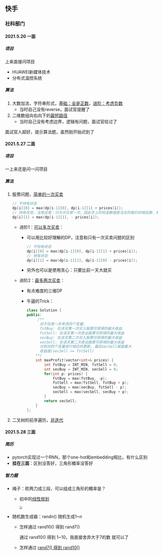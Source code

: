 ## 快手

### 社科部门

#### 2021.5.20 一面

##### 项目

上来直接问项目

- HUAWEI新媒体技术
- 分布式温控系统



##### 算法

1. 大数加法，字符串形式，[基础：全是正数](https://www.nowcoder.com/questionTerminal/11ae12e8c6fe48f883cad618c2e81475)，[进阶：考虑负数](https://www.nowcoder.com/questionTerminal/1ac1af77536b4917aedaac4746eeb808)
   - 当时自己没有reverse，面试官提醒了
2. 二维数组向右向下的[最短路径](https://leetcode-cn.com/problems/minimum-path-sum/submissions/)
   - 当时自己没有考虑边界，逻辑有问题，面试官给过了



面试官人超好，提示算法题，虽然刚开始迟到了



#### 2021.5.27 二面

##### 项目

一上来还是问一问项目

##### 算法

1. 股票问题，[简单的一次买卖](https://leetcode-cn.com/problems/gu-piao-de-zui-da-li-run-lcof/)

   ```cpp
   // 不持有状态
   dp[i][0] = max(dp[i-1][0], dp[i-1][1] + prices[i]);
   // 持有状态，注意这里：只允许交易一次，因此手上的现金数就是当天的股价的相反数，参考liweiwei
   dp[i][1] = max(dp[i-1][1], - prices[i]);
   ```

   - 进阶1：[可以多次买卖](https://leetcode-cn.com/problems/best-time-to-buy-and-sell-stock-ii/submissions/)：

     - 可以用比较好理解的DP，注意和只有一次买卖问题的区别

       ```cpp
       // 不持有状态
       dp[i][0] = max(dp[i-1][0], dp[i-1][1] + prices[i]);
       // 持有状态
       dp[i][1] = max(dp[i-1][1], dp[i-1][0] - prices[i]);
       ```

     - 另外也可以是使用贪心：只要比前一天大就买

   - 进阶2：[最多两次买卖](https://leetcode-cn.com/problems/best-time-to-buy-and-sell-stock-iii/)：

     - 有点难度的三维DP

     - 牛逼的Trick：

       ```cpp
       class Solution {
       public:
          	/**
             对于任意一天考虑四个变量:
             fstBuy: 在该天第一次买入股票可获得的最大收益 
             fstSell: 在该天第一次卖出股票可获得的最大收益
             secBuy: 在该天第二次买入股票可获得的最大收益
             secSell: 在该天第二次卖出股票可获得的最大收益
             分别对四个变量进行相应的更新, 最后secSell就是最大
             收益值(secSell >= fstSell)
           **/
           int maxProfit(vector<int>& prices) {
               int fstBuy = INT_MIN, fstSell = 0;
               int secBuy = INT_MIN, secSell = 0;
               for(int p: prices) {
                   fstBuy = max(fstBuy, -p);
                   fstSell = max(fstSell, fstBuy + p);
                   secBuy = max(secBuy, fstSell - p);
                   secSell = max(secSell, secBuy + p);
               }
               return secSell;
           }
       };
       ```

       

2. 二叉树的前序遍历，[非迭代](https://leetcode-cn.com/problems/binary-tree-preorder-traversal/)



#### 2021.5.28 三面

##### 简历

- pytorch实现过一个RNN，那个one-hot和embedding相比，有什么区别
- **挂在三面**：区别没答好，三角形概率没答好

##### 智力题

- 绳子：砍两刀成三段，可以组成三角形的概率是？

  - 初中的[线性规划](https://blog.csdn.net/hefenglian/article/details/82463746)

    <img src="https://img-blog.csdn.net/20180906163902428" style="zoom:60%" />

- 随机数生成器：randn() 随机生成1~n

  - 怎样通过 rand10() 得到 rand7()

    通过 rand10() 得到 1~10，我直接舍弃大于7的数 就可以了

  - 怎样通过 [rand7() 得到 rand10()](https://blog.csdn.net/yunzhongguwu005/article/details/9191609)

